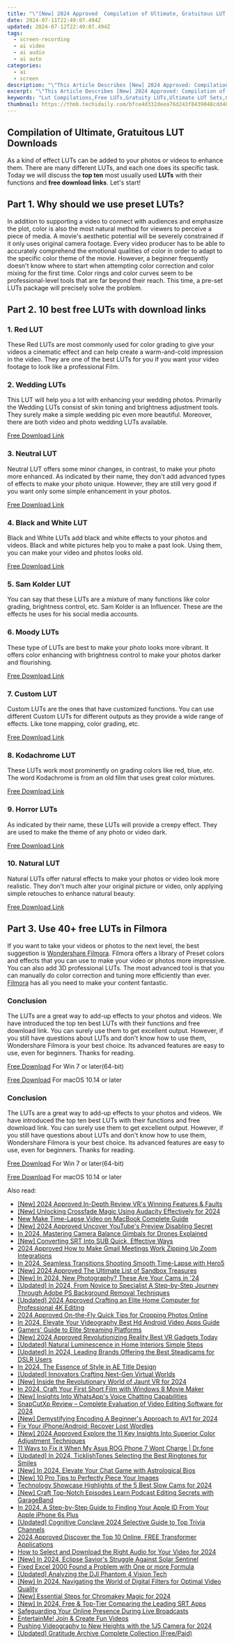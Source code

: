 ```yaml
---
title: "\"[New] 2024 Approved  Compilation of Ultimate, Gratuitous LUT Downloads\""
date: 2024-07-11T22:49:07.494Z
updated: 2024-07-12T22:49:07.494Z
tags: 
  - screen-recording
  - ai video
  - ai audio
  - ai auto
categories: 
  - ai
  - screen
description: "\"This Article Describes [New] 2024 Approved: Compilation of Ultimate, Gratuitous LUT Downloads\""
excerpt: "\"This Article Describes [New] 2024 Approved: Compilation of Ultimate, Gratuitous LUT Downloads\""
keywords: "Lut Compilations,Free LUTs,Gratuity LUTs,Ultimate LUT Sets,Creative LUTs,Custom LUT Downloads,Advanced Color Gratuitous Luts"
thumbnail: https://thmb.techidaily.com/bfce4d332deea76d243f8439048cdd48e83f3f7bffbf49e41ff2d8a5b05d2343.jpg
---
```


## Compilation of Ultimate, Gratuitous LUT Downloads

As a kind of effect LUTs can be added to your photos or videos to enhance them. There are many different LUTs, and each one does its specific task. Today we will discuss the **top ten** most usually used **LUTs** with their functions and **free download links**. Let's start!

## Part 1\. Why should we use preset LUTs?

In addition to supporting a video to connect with audiences and emphasize the plot, color is also the most natural method for viewers to perceive a piece of media. A movie's aesthetic potential will be severely constrained if it only uses original camera footage. Every video producer has to be able to accurately comprehend the emotional qualities of color in order to adapt to the specific color theme of the movie. However, a beginner frequently doesn't know where to start when attempting color correction and color mixing for the first time. Color rings and color curves seem to be professional-level tools that are far beyond their reach. This time, a pre-set LUTs package will precisely solve the problem.

## Part 2\. 10 best free LUTs with download links

### 1\. Red LUT

These Red LUTs are most commonly used for color grading to give your videos a cinematic effect and can help create a warm-and-cold impression in the video. They are one of the best LUTs for you if you want your video footage to look like a professional Film.

### 2\. Wedding LUTs

This LUT will help you a lot with enhancing your wedding photos. Primarily the Wedding LUTs consist of skin toning and brightness adjustment tools. They surely make a simple wedding pic even more beautiful. Moreover, there are both video and photo wedding LUTs available.

[Free Download Link](https://fixthephoto.com/free-wedding-luts)

### 3\. Neutral LUT

Neutral LUT offers some minor changes, in contrast, to make your photo more enhanced. As indicated by their name, they don't add advanced types of effects to make your photo unique. However, they are still very good if you want only some simple enhancement in your photos.

[Free Download Link](https://www.hythan.com/luts/s-log-3-neutral-lut-updated)

### 4\. Black and White LUT

Black and White LUTs add black and white effects to your photos and videos. Black and white pictures help you to make a past look. Using them, you can make your video and photos looks old.

[Free Download Link](https://fixthephoto.com/black-and-white-lut)

### 5\. Sam Kolder LUT

You can say that these LUTs are a mixture of many functions like color grading, brightness control, etc. Sam Kolder is an Influencer. These are the effects he uses for his social media accounts.

### 6\. Moody LUTs

These type of LUTs are best to make your photo looks more vibrant. It offers color enhancing with brightness control to make your photos darker and flourishing.

[Free Download Link](https://www.on1.com/free/luts/)

### 7\. Custom LUT

Custom LUTs are the ones that have customized functions. You can use different Custom LUTs for different outputs as they provide a wide range of effects. Like tone mapping, color grading, etc.

[Free Download Link](https://www.shutterstock.com/blog/free-luts-for-log-footage)

### 8\. Kodachrome LUT

These LUTs work most prominently on grading colors like red, blue, etc. The word Kodachrome is from an old film that uses great color mixtures.

[Free Download Link](https://fixthephoto.com/kodachrome-lut)

### 9\. Horror LUTs

As indicated by their name, these LUTs will provide a creepy effect. They are used to make the theme of any photo or video dark.

[Free Download Link](https://lwks.com/shortcuts-4-how-to-use-luts/)

### 10\. Natural LUT

Natural LUTs offer natural effects to make your photos or video look more realistic. They don't much alter your original picture or video, only applying simple retouches to enhance natural beauty.

[Free Download Link](https://motka.net/luts/natural-skin-tone-luts-for-dark-skin-free-download/)

## Part 3\. Use 40+ free LUTs in Filmora

If you want to take your videos or photos to the next level, the best suggestion is [Wondershare Filmora](https://tools.techidaily.com/wondershare/filmora/download/). Filmora offers a library of Preset colors and effects that you can use to make your video or photos more impressive. You can also add 3D professional LUTs. The most advanced tool is that you can manually do color correction and tuning more efficiently than ever. [Filmora](https://tools.techidaily.com/wondershare/filmora/download/) has all you need to make your content fantastic.

### Conclusion

The LUTs are a great way to add-up effects to your photos and videos. We have introduced the top ten best LUTs with their functions and free download link. You can surely use them to get excellent output. However, if you still have questions about LUTs and don't know how to use them, Wondershare Filmora is your best choice. Its advanced features are easy to use, even for beginners. Thanks for reading.

[Free Download](https://tools.techidaily.com/wondershare/filmora/download/) For Win 7 or later(64-bit)

[Free Download](https://tools.techidaily.com/wondershare/filmora/download/) For macOS 10.14 or later

### Conclusion

The LUTs are a great way to add-up effects to your photos and videos. We have introduced the top ten best LUTs with their functions and free download link. You can surely use them to get excellent output. However, if you still have questions about LUTs and don't know how to use them, Wondershare Filmora is your best choice. Its advanced features are easy to use, even for beginners. Thanks for reading.

[Free Download](https://tools.techidaily.com/wondershare/filmora/download/) For Win 7 or later(64-bit)

[Free Download](https://tools.techidaily.com/wondershare/filmora/download/) For macOS 10.14 or later

<ins class="adsbygoogle"
     style="display:block"
     data-ad-format="autorelaxed"
     data-ad-client="ca-pub-7571918770474297"
     data-ad-slot="1223367746"></ins>

<ins class="adsbygoogle"
     style="display:block"
     data-ad-format="autorelaxed"
     data-ad-client="ca-pub-7571918770474297"
     data-ad-slot="1223367746"></ins>



<ins class="adsbygoogle"
     style="display:block"
     data-ad-client="ca-pub-7571918770474297"
     data-ad-slot="8358498916"
     data-ad-format="auto"
     data-full-width-responsive="true"></ins>




<span class="atpl-alsoreadstyle">Also read:</span>
<div><ul>
<li><a href="https://fox-friendly.techidaily.com/new-2024-approved-in-depth-review-vrs-winning-features-and-faults/"><u>[New] 2024 Approved  In-Depth Review  VR's Winning Features & Faults</u></a></li>
<li><a href="https://fox-friendly.techidaily.com/new-unlocking-crossfade-magic-using-audacity-effectively-for-2024/"><u>[New] Unlocking Crossfade Magic  Using Audacity Effectively for 2024</u></a></li>
<li><a href="https://ai-video-editing.techidaily.com/new-make-time-lapse-video-on-macbook-complete-guide/"><u>New Make Time-Lapse Video on MacBook Complete Guide</u></a></li>
<li><a href="https://fox-friendly.techidaily.com/new-2024-approved-uncover-youtubes-preview-disabling-secret/"><u>[New] 2024 Approved  Uncover YouTube's Preview Disabling Secret</u></a></li>
<li><a href="https://fox-friendly.techidaily.com/in-2024-mastering-camera-balance-gimbals-for-drones-explained/"><u>In 2024, Mastering Camera Balance  Gimbals for Drones Explained</u></a></li>
<li><a href="https://extra-resources.techidaily.com/new-converting-srt-into-sub-quick-effective-ways/"><u>[New] Converting SRT Into SUB  Quick, Effective Ways</u></a></li>
<li><a href="https://fox-friendly.techidaily.com/2024-approved-how-to-make-gmail-meetings-work-zipping-up-zoom-integrations/"><u>2024 Approved  How to Make Gmail Meetings Work  Zipping Up Zoom Integrations</u></a></li>
<li><a href="https://fox-friendly.techidaily.com/in-2024-seamless-transitions-shooting-smooth-time-lapse-with-hero5/"><u>In 2024, Seamless Transitions  Shooting Smooth Time-Lapse with Hero5</u></a></li>
<li><a href="https://screen-sharing-recording.techidaily.com/new-2024-approved-the-ultimate-list-of-sandbox-treasures/"><u>[New] 2024 Approved  The Ultimate List of Sandbox Treasures</u></a></li>
<li><a href="https://fox-friendly.techidaily.com/new-in-2024-new-photography-these-are-your-cams-in-24/"><u>[New] In 2024, New Photography? These Are Your Cams in '24</u></a></li>
<li><a href="https://fox-friendly.techidaily.com/updated-in-2024-from-novice-to-specialist-a-step-by-step-journey-through-adobe-ps-background-removal-techniques/"><u>[Updated] In 2024, From Novice to Specialist  A Step-by-Step Journey Through Adobe PS Background Removal Techniques</u></a></li>
<li><a href="https://fox-friendly.techidaily.com/updated-2024-approved-crafting-an-elite-home-computer-for-professional-4k-editing/"><u>[Updated] 2024 Approved  Crafting an Elite Home Computer for Professional 4K Editing</u></a></li>
<li><a href="https://extra-guidance.techidaily.com/2024-approved-on-the-fly-quick-tips-for-cropping-photos-online/"><u>2024 Approved  On-the-Fly  Quick Tips for Cropping Photos Online</u></a></li>
<li><a href="https://fox-friendly.techidaily.com/in-2024-elevate-your-videography-best-hd-android-video-apps-guide/"><u>In 2024, Elevate Your Videography  Best Hd Android Video Apps Guide</u></a></li>
<li><a href="https://fox-friendly.techidaily.com/gamers-guide-to-elite-streaming-platforms/"><u>Gamers' Guide to Elite Streaming Platforms</u></a></li>
<li><a href="https://fox-friendly.techidaily.com/new-2024-approved-revolutionizing-reality-best-vr-gadgets-today/"><u>[New] 2024 Approved  Revolutionizing Reality  Best VR Gadgets Today</u></a></li>
<li><a href="https://extra-guidance.techidaily.com/updated-natural-luminescence-in-home-interiors-simple-steps/"><u>[Updated] Natural Luminescence in Home Interiors  Simple Steps</u></a></li>
<li><a href="https://fox-friendly.techidaily.com/updated-in-2024-leading-brands-offering-the-best-steadicams-for-dslr-users/"><u>[Updated] In 2024, Leading Brands Offering the Best Steadicams for DSLR Users</u></a></li>
<li><a href="https://fox-friendly.techidaily.com/in-2024-the-essence-of-style-in-ae-title-design/"><u>In 2024, The Essence of Style in AE Title Design</u></a></li>
<li><a href="https://fox-friendly.techidaily.com/updated-innovators-crafting-next-gen-virtual-worlds/"><u>[Updated] Innovators Crafting Next-Gen Virtual Worlds</u></a></li>
<li><a href="https://fox-friendly.techidaily.com/new-inside-the-revolutionary-world-of-jaunt-vr-for-2024/"><u>[New] Inside the Revolutionary World of Jaunt VR for 2024</u></a></li>
<li><a href="https://fox-friendly.techidaily.com/in-2024-craft-your-first-short-film-with-windows-8-movie-maker/"><u>In 2024, Craft Your First Short Film with Windows 8 Movie Maker</u></a></li>
<li><a href="https://fox-friendly.techidaily.com/new-insights-into-whatsapps-voice-chatting-capabilities/"><u>[New] Insights Into WhatsApp's Voice Chatting Capabilities</u></a></li>
<li><a href="https://fox-friendly.techidaily.com/snapcutxp-review-complete-evaluation-of-video-editing-software-for-2024/"><u>SnapCutXp Review – Complete Evaluation of Video Editing Software for 2024</u></a></li>
<li><a href="https://fox-friendly.techidaily.com/new-demystifying-encoding-a-beginners-approach-to-av1-for-2024/"><u>[New] Demystifying Encoding  A Beginner's Approach to AV1 for 2024</u></a></li>
<li><a href="https://games-able.techidaily.com/fix-your-iphoneandroid-recover-lost-wordles/"><u>Fix Your iPhone/Android: Recover Lost Wordles</u></a></li>
<li><a href="https://fox-friendly.techidaily.com/new-2024-approved-explore-the-11-key-insights-into-superior-color-adjustment-techniques/"><u>[New] 2024 Approved  Explore the 11 Key Insights Into Superior Color Adjustment Techniques</u></a></li>
<li><a href="https://howto.techidaily.com/11-ways-to-fix-it-when-my-asus-rog-phone-7-wont-charge-drfone-by-drfone-fix-android-problems-fix-android-problems/"><u>11 Ways to Fix it When My Asus ROG Phone 7 Wont Charge | Dr.fone</u></a></li>
<li><a href="https://fox-friendly.techidaily.com/updated-in-2024-ticklishtones-selecting-the-best-ringtones-for-smiles/"><u>[Updated] In 2024, TicklishTones  Selecting the Best Ringtones for Smiles</u></a></li>
<li><a href="https://fox-friendly.techidaily.com/new-in-2024-elevate-your-chat-game-with-astrological-bios/"><u>[New] In 2024, Elevate Your Chat Game with Astrological Bios</u></a></li>
<li><a href="https://extra-resources.techidaily.com/new-10-pro-tips-to-perfectly-piece-your-images/"><u>[New] 10 Pro Tips to Perfectly Piece Your Images</u></a></li>
<li><a href="https://fox-friendly.techidaily.com/technology-showcase-highlights-of-the-5-best-slow-cams-for-2024/"><u>Technology Showcase  Highlights of the 5 Best Slow Cams for 2024</u></a></li>
<li><a href="https://fox-friendly.techidaily.com/new-craft-top-notch-episodes-learn-podcast-editing-secrets-with-garageband/"><u>[New] Craft Top-Notch Episodes  Learn Podcast Editing Secrets with GarageBand</u></a></li>
<li><a href="https://apple-account.techidaily.com/in-2024-a-step-by-step-guide-to-finding-your-apple-id-from-your-apple-iphone-6s-plus-by-drfone-ios/"><u>In 2024, A Step-by-Step Guide to Finding Your Apple ID From Your Apple iPhone 6s Plus</u></a></li>
<li><a href="https://fox-friendly.techidaily.com/updated-cognitive-conclave-2024-selective-guide-to-top-trivia-channels/"><u>[Updated] Cognitive Conclave 2024  Selective Guide to Top Trivia Channels</u></a></li>
<li><a href="https://fox-friendly.techidaily.com/2024-approved-discover-the-top-10-online-free-transformer-applications/"><u>2024 Approved  Discover the Top 10 Online, FREE Transformer Applications</u></a></li>
<li><a href="https://some-techniques.techidaily.com/how-to-select-and-download-the-right-audio-for-your-video-for-2024/"><u>How to Select and Download the Right Audio for Your Video for 2024</u></a></li>
<li><a href="https://fox-friendly.techidaily.com/new-in-2024-eclipse-saviors-struggle-against-solar-sentinel/"><u>[New] In 2024, Eclipse Savior's Struggle Against Solar Sentinel</u></a></li>
<li><a href="https://phone-solutions.techidaily.com/fixed-excel-2000-found-a-problem-with-one-or-more-formula-by-stellar-guide/"><u>Fixed Excel 2000 Found a Problem with One or more Formula</u></a></li>
<li><a href="https://extra-tips.techidaily.com/updated-analyzing-the-dji-phantom-4-vision-tech/"><u>[Updated] Analyzing the DJI Phantom 4 Vision Tech</u></a></li>
<li><a href="https://fox-friendly.techidaily.com/new-in-2024-navigating-the-world-of-digital-filters-for-optimal-video-quality/"><u>[New] In 2024, Navigating the World of Digital Filters for Optimal Video Quality</u></a></li>
<li><a href="https://facebook-video-footage.techidaily.com/new-essential-steps-for-chromakey-magic-for-2024/"><u>[New] Essential Steps for Chromakey Magic for 2024</u></a></li>
<li><a href="https://fox-friendly.techidaily.com/new-in-2024-free-and-top-tier-comparing-the-leading-srt-apps/"><u>[New] In 2024, Free & Top-Tier  Comparing the Leading SRT Apps</u></a></li>
<li><a href="https://fox-friendly.techidaily.com/safeguarding-your-online-presence-during-live-broadcasts/"><u>Safeguarding Your Online Presence During Live Broadcasts</u></a></li>
<li><a href="https://fox-friendly.techidaily.com/entertainme-join-and-create-fun-videos/"><u>EntertainMe!  Join & Create Fun Videos</u></a></li>
<li><a href="https://fox-friendly.techidaily.com/pushing-videography-to-new-heights-with-the-1j5-camera-for-2024/"><u>Pushing Videography to New Heights with the 1J5 Camera for 2024</u></a></li>
<li><a href="https://fox-friendly.techidaily.com/updated-gratitude-archive-complete-collection-freepaid/"><u>[Updated] Gratitude Archive  Complete Collection (Free/Paid)</u></a></li>
</ul></div>
